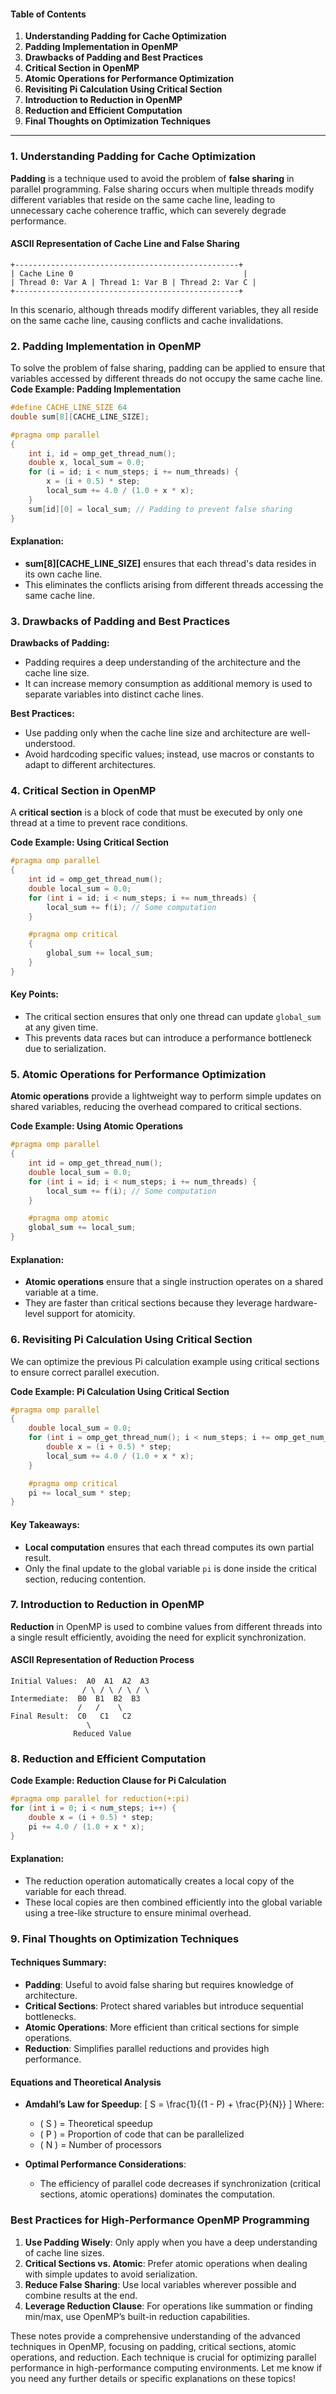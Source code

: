 #### Table of Contents
1. **Understanding Padding for Cache Optimization**
2. **Padding Implementation in OpenMP**
3. **Drawbacks of Padding and Best Practices**
4. **Critical Section in OpenMP**
5. **Atomic Operations for Performance Optimization**
6. **Revisiting Pi Calculation Using Critical Section**
7. **Introduction to Reduction in OpenMP**
8. **Reduction and Efficient Computation**
9. **Final Thoughts on Optimization Techniques**

---
### 1. Understanding Padding for Cache Optimization
**Padding** is a technique used to avoid the problem of **false sharing** in parallel programming. False sharing occurs when multiple threads modify different variables that reside on the same cache line, leading to unnecessary cache coherence traffic, which can severely degrade performance.
#### ASCII Representation of Cache Line and False Sharing
```
+--------------------------------------------------+
| Cache Line 0                                      |
| Thread 0: Var A | Thread 1: Var B | Thread 2: Var C |
+--------------------------------------------------+
```
In this scenario, although threads modify different variables, they all reside on the same cache line, causing conflicts and cache invalidations.
### 2. Padding Implementation in OpenMP
To solve the problem of false sharing, padding can be applied to ensure that variables accessed by different threads do not occupy the same cache line.
**Code Example: Padding Implementation**
```c
#define CACHE_LINE_SIZE 64
double sum[8][CACHE_LINE_SIZE];

#pragma omp parallel
{
    int i, id = omp_get_thread_num();
    double x, local_sum = 0.0;
    for (i = id; i < num_steps; i += num_threads) {
        x = (i + 0.5) * step;
        local_sum += 4.0 / (1.0 + x * x);
    }
    sum[id][0] = local_sum; // Padding to prevent false sharing
}
```

#### Explanation:
- **sum[8][CACHE_LINE_SIZE]** ensures that each thread's data resides in its own cache line.
- This eliminates the conflicts arising from different threads accessing the same cache line.

### 3. Drawbacks of Padding and Best Practices

**Drawbacks of Padding:**
- Padding requires a deep understanding of the architecture and the cache line size.
- It can increase memory consumption as additional memory is used to separate variables into distinct cache lines.

**Best Practices:**
- Use padding only when the cache line size and architecture are well-understood.
- Avoid hardcoding specific values; instead, use macros or constants to adapt to different architectures.

### 4. Critical Section in OpenMP

A **critical section** is a block of code that must be executed by only one thread at a time to prevent race conditions.

**Code Example: Using Critical Section**
```c
#pragma omp parallel
{
    int id = omp_get_thread_num();
    double local_sum = 0.0;
    for (int i = id; i < num_steps; i += num_threads) {
        local_sum += f(i); // Some computation
    }

    #pragma omp critical
    {
        global_sum += local_sum;
    }
}
```

#### Key Points:
- The critical section ensures that only one thread can update `global_sum` at any given time.
- This prevents data races but can introduce a performance bottleneck due to serialization.

### 5. Atomic Operations for Performance Optimization

**Atomic operations** provide a lightweight way to perform simple updates on shared variables, reducing the overhead compared to critical sections.

**Code Example: Using Atomic Operations**
```c
#pragma omp parallel
{
    int id = omp_get_thread_num();
    double local_sum = 0.0;
    for (int i = id; i < num_steps; i += num_threads) {
        local_sum += f(i); // Some computation
    }

    #pragma omp atomic
    global_sum += local_sum;
}
```

#### Explanation:
- **Atomic operations** ensure that a single instruction operates on a shared variable at a time.
- They are faster than critical sections because they leverage hardware-level support for atomicity.

### 6. Revisiting Pi Calculation Using Critical Section

We can optimize the previous Pi calculation example using critical sections to ensure correct parallel execution.

**Code Example: Pi Calculation Using Critical Section**
```c
#pragma omp parallel
{
    double local_sum = 0.0;
    for (int i = omp_get_thread_num(); i < num_steps; i += omp_get_num_threads()) {
        double x = (i + 0.5) * step;
        local_sum += 4.0 / (1.0 + x * x);
    }

    #pragma omp critical
    pi += local_sum * step;
}
```

#### Key Takeaways:
- **Local computation** ensures that each thread computes its own partial result.
- Only the final update to the global variable `pi` is done inside the critical section, reducing contention.

### 7. Introduction to Reduction in OpenMP

**Reduction** in OpenMP is used to combine values from different threads into a single result efficiently, avoiding the need for explicit synchronization.

#### ASCII Representation of Reduction Process
```
Initial Values:  A0  A1  A2  A3
                / \ / \ / \ / \
Intermediate:  B0  B1  B2  B3
               /   /    \
Final Result:  C0   C1   C2
                 \
              Reduced Value
```

### 8. Reduction and Efficient Computation

**Code Example: Reduction Clause for Pi Calculation**
```c
#pragma omp parallel for reduction(+:pi)
for (int i = 0; i < num_steps; i++) {
    double x = (i + 0.5) * step;
    pi += 4.0 / (1.0 + x * x);
}
```

#### Explanation:
- The reduction operation automatically creates a local copy of the variable for each thread.
- These local copies are then combined efficiently into the global variable using a tree-like structure to ensure minimal overhead.

### 9. Final Thoughts on Optimization Techniques

#### Techniques Summary:
- **Padding**: Useful to avoid false sharing but requires knowledge of architecture.
- **Critical Sections**: Protect shared variables but introduce sequential bottlenecks.
- **Atomic Operations**: More efficient than critical sections for simple operations.
- **Reduction**: Simplifies parallel reductions and provides high performance.

#### Equations and Theoretical Analysis

- **Amdahl’s Law for Speedup**:
    \[
    S = \frac{1}{(1 - P) + \frac{P}{N}}
    \]
    Where:
    - \( S \) = Theoretical speedup
    - \( P \) = Proportion of code that can be parallelized
    - \( N \) = Number of processors

- **Optimal Performance Considerations**:
    - The efficiency of parallel code decreases if synchronization (critical sections, atomic operations) dominates the computation.

### Best Practices for High-Performance OpenMP Programming

1. **Use Padding Wisely**: Only apply when you have a deep understanding of cache line sizes.
2. **Critical Sections vs. Atomic**: Prefer atomic operations when dealing with simple updates to avoid serialization.
3. **Reduce False Sharing**: Use local variables wherever possible and combine results at the end.
4. **Leverage Reduction Clause**: For operations like summation or finding min/max, use OpenMP’s built-in reduction capabilities.

These notes provide a comprehensive understanding of the advanced techniques in OpenMP, focusing on padding, critical sections, atomic operations, and reduction. Each technique is crucial for optimizing parallel performance in high-performance computing environments. Let me know if you need any further details or specific explanations on these topics!